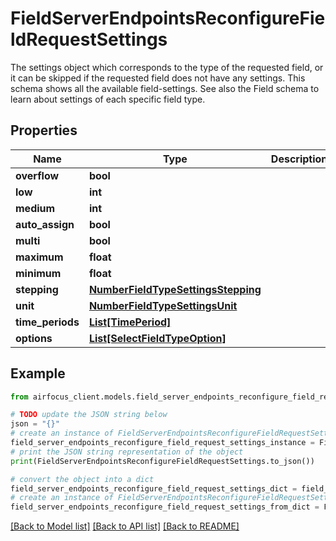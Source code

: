 # FieldServerEndpointsReconfigureFieldRequestSettings

The settings object which corresponds to the type of the requested field, or it can be skipped if the requested field does not have any settings. This schema shows all the available field-settings. See also the Field schema to learn about settings of each specific field type.

## Properties

Name | Type | Description | Notes
------------ | ------------- | ------------- | -------------
**overflow** | **bool** |  | 
**low** | **int** |  | 
**medium** | **int** |  | 
**auto_assign** | **bool** |  | 
**multi** | **bool** |  | 
**maximum** | **float** |  | [optional] 
**minimum** | **float** |  | [optional] 
**stepping** | [**NumberFieldTypeSettingsStepping**](NumberFieldTypeSettingsStepping.md) |  | [optional] 
**unit** | [**NumberFieldTypeSettingsUnit**](NumberFieldTypeSettingsUnit.md) |  | [optional] 
**time_periods** | [**List[TimePeriod]**](TimePeriod.md) |  | [optional] 
**options** | [**List[SelectFieldTypeOption]**](SelectFieldTypeOption.md) |  | [optional] 

## Example

```python
from airfocus_client.models.field_server_endpoints_reconfigure_field_request_settings import FieldServerEndpointsReconfigureFieldRequestSettings

# TODO update the JSON string below
json = "{}"
# create an instance of FieldServerEndpointsReconfigureFieldRequestSettings from a JSON string
field_server_endpoints_reconfigure_field_request_settings_instance = FieldServerEndpointsReconfigureFieldRequestSettings.from_json(json)
# print the JSON string representation of the object
print(FieldServerEndpointsReconfigureFieldRequestSettings.to_json())

# convert the object into a dict
field_server_endpoints_reconfigure_field_request_settings_dict = field_server_endpoints_reconfigure_field_request_settings_instance.to_dict()
# create an instance of FieldServerEndpointsReconfigureFieldRequestSettings from a dict
field_server_endpoints_reconfigure_field_request_settings_from_dict = FieldServerEndpointsReconfigureFieldRequestSettings.from_dict(field_server_endpoints_reconfigure_field_request_settings_dict)
```
[[Back to Model list]](../README.md#documentation-for-models) [[Back to API list]](../README.md#documentation-for-api-endpoints) [[Back to README]](../README.md)


